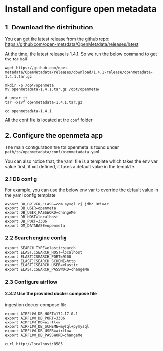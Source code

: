 # Install and configure open metadata

## 1. Download the distribution

You can get the latest release from the github repo: https://github.com/open-metadata/OpenMetadata/releases/latest

At the time, the latest release is 1.4.1. So we run the below command to get the tar ball

```shell
wget https://github.com/open-metadata/OpenMetadata/releases/download/1.4.1-release/openmetadata-1.4.1.tar.gz

mkdir -p /opt/openmeta
mv openmetadata-1.4.1.tar.gz /opt/openmeta/

# untar it
tar -xzvf openmetadata-1.4.1.tar.gz

cd openmetadata-1.4.1

```

All the conf file is located at the `conf` folder

## 2. Configure the openmeta app

The main configuration file for openmeta is found under `path/to/openmetadata/conf/openmetadata.yaml` 

You can also notice that, the yaml file is a template which takes the env var value first, if not defined, it takes
a default value in the template. 

### 2.1 DB config

For example, you can use the below env var to override the default value in the yaml config template

```shell
export DB_DRIVER_CLASS=com.mysql.cj.jdbc.Driver
export DB_USER=openmeta
export DB_USER_PASSWORD=changeMe
export DB_HOST=localhost
export DB_PORT=3306
export OM_DATABASE=openmeta
```

### 2.2 Search engine config

```shell
export SEARCH_TYPE=elasticsearch
export ELASTICSEARCH_HOST=localhost
export ELASTICSEARCH_PORT=9200
export ELASTICSEARCH_SCHEME=http
export ELASTICSEARCH_USER=elastic
export ELASTICSEARCH_PASSWORD=changeMe
```

### 2.3 Configure airflow


#### 2.3.2 Use the provided docker compose file 
 ingestion docker compose file

```shell
export AIRFLOW_DB_HOST=172.17.0.1
export AIRFLOW_DB_PORT=3306
export AIRFLOW_DB=airflow
export AIRFLOW_DB_SCHEME=mysql+pymysql
export AIRFLOW_DB_USER=airflow
export AIRFLOW_DB_PASSWORD=changeMe

```

```shell
curl http://localhost:8585 
```